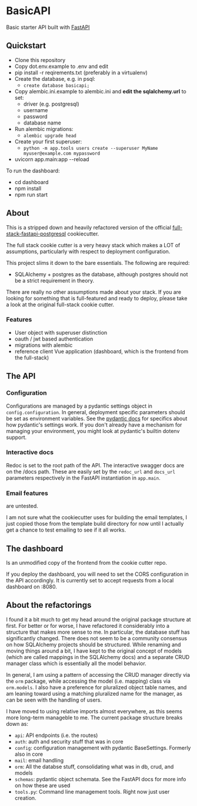 # BasicAPI

Basic starter API built with [FastAPI](https://fastapi.tiangolo.com/)

## Quickstart

 * Clone this repository
 * Copy dot.env.example to .env and edit
 * pip install -r reqirements.txt (preferably in a virtualenv)
 * Create the database, e.g. in psql:
   - `create database basicapi;`
 * Copy alembic.ini.example to alembic.ini and **edit the sqlalchemy.url** to set:
   - driver (e.g. postgresql)
   - username
   - password
   - database name
 * Run alembic migrations:
   - `alembic upgrade head`
 * Create your first superuser:
   - `python -m app.tools users create --superuser MyName myuser@example.com mypassword`
 * uvicorn app.main:app --reload 

To run the dashboard:
 * cd dashboard
 * npm install
 * npm run start


## About

This is a stripped down and heavily refactored version of the official
[full-stack-fastapi-postgresql](https://github.com/tiangolo/full-stack-fastapi-postgresql)
cookiecutter.

The full stack cookie cutter is a very heavy stack which makes a LOT of assumptions,
particularly with respect to deployment configuration.

This project slims it down to the bare essentials. The following are required:

 * SQLAlchemy + postgres as the database, although postgres should not be a strict
   requirement in theory.

There are really no other assumptions made about your stack. If you are looking
for something that is full-featured and ready to deploy, please take a look at the
original full-stack cookie cutter.

### Features

 * User object with superuser distinction
 * oauth / jwt based authentication
 * migrations with alembic
 * reference client Vue application (dashboard, which is the frontend from the full-stack)


## The API

### Configuration

Configurations are managed by a pydantic settings object in `config.configuration`.
In general, deployment specific parameters should be set as environment variables.
See the [pydantic docs](https://pydantic-docs.helpmanual.io/usage/settings/) for
specifics about how pydantic's settings work. If you don't already have a
mechanism for managing your environment, you might look at pydantic's builtin
dotenv support.

### Interactive docs

Redoc is set to the root path of the API. The interactive swagger docs are on
the /docs path. These are easily set by the `redoc_url` and `docs_url` parameters
respectively in the FastAPI instantiation in `app.main`.

### Email features

are untested.

I am not sure what the cookiecutter uses for building the email templates,
I just copied those from the template build directory for now until I actually
get a chance to test emailing to see if it all works.


## The dashboard

Is an unmodified copy of the frontend from the cookie cutter repo.

If you deploy the dashboard, you will need to set the CORS configuration
in the API accordingly. It is currently set to accept requests from a
local dashboard on :8080.

## About the refactorings

I found it a bit much to get my head around the original package structure at
first. For better or for worse, I have refactored it considerably into a
structure that makes more sense to me. In particular, the database stuff has
significantly changed. There does not seem to be a community consensus on how
SQLAlchemy projects should be structured. While renaming and moving things around
a bit, I have kept to the original concept of models (which are called mappings
in the SQLAlchemy docs) and a separate CRUD manager class which is essentially
all the model behavior.

In general, I am using a pattern of accessing the CRUD manager directly via the
`orm` package, while accessing the model (i.e. mapping) class via `orm.models`. I
also have a preference for pluralized object table names, and am leaning toward
using a matching pluralized name for the manager, as can be seen with the
handling of users.


I have moved to using relative imports almost everywhere, as this seems more
long-term manageble to me. The current package structure breaks down as:

 * `api`: API endpoints (i.e. the routes)
 * `auth`: auth and security stuff that was in core
 * `config`: configuration management with pydantic BaseSettings. Formerly also in core
 * `mail`: email handling
 * `orm`: All the databse stuff, consolidating what was in db, crud, and models
 * `schemas`: pydantic object schemata. See the FastAPI docs for more info on how these are used
 * `tools.py`: Command line management tools. Right now just user creation.
